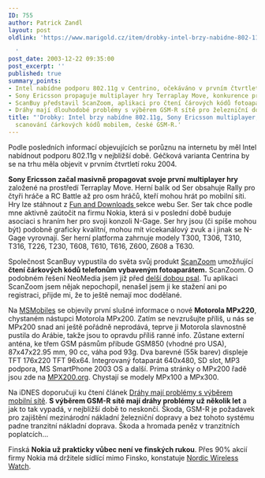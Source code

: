 ```yaml
---
ID: 755
author: Patrick Zandl
layout: post
oldlink: 'https://www.marigold.cz/item/drobky-intel-brzy-nabidne-802-11g-sony-ericsson-multiplayer-motorola-mpx220-scanovani-carkovych-kodu-mobilem-ceske-gsm-r

  '
post_date: 2003-12-22 09:35:00
post_excerpt: ''
published: true
summary_points:
- Intel nabídne podporu 802.11g v Centrino, očekáváno v prvním čtvrtletí 2004.
- Sony Ericsson propaguje multiplayer hry Terraplay Move, konkurence pro Nokia N-Gage.
- ScanBuy představil ScanZoom, aplikaci pro čtení čárových kódů fotoaparátem telefonu.
- Dráhy mají dlouhodobé problémy s výběrem GSM-R sítě pro železniční dopravu.
title: "'Drobky: Intel brzy nabídne 802.11g, Sony Ericsson multiplayer, Motorola MPx220,"
  scanování čárkových kódů mobilem, české GSM-R.'
---
```


<p>
Podle posledních informací objevujících se porůznu na internetu by měl Intel nabídnout podporu 802.11g v nejbližší době. Géčková varianta Centrina by se na trhu měla objevit v prvním čtvrtletí roku 2004. </p>

<p>
<STRONG>Sony Ericsson začal masivně propagovat svoje první multiplayer hry</STRONG> založené na prostředí Terraplay Move. Herní balík od Ser obsahuje Rally pro čtyři hráče a RC Battle až pro osm hráčů, kteří mohou hrát po mobilní síti. Hry lze stáhnout z <A href="http://www.sonyericsson.com/fun/" target=_blank>Fun and Downloads </A>sekce webu Ser. Ser tak chce podle mne aktivně zaútočit na firmu Nokia, která si v poslední době buduje asociaci s hraním her pro svoji konzoli N-Gage. Ser hry jsou (či spíše mohou být) podobně graficky kvalitní, mohou mít vícekanálový zvuk a i jinak se N-Gage vyrovnají. Ser herní platforma zahrnuje modely T300, T306, T310, T316, T226, T230, T608, T610, T616, Z600, Z608 a T630. </p>

<p>
Společnost ScanBuy vypustila do světa svůj produkt&#160;<A href="http://www.scanzoom.com/" target=_blank>ScanZoom</A> umožňující <STRONG>čtení čárkových kódů telefonům vybaveným&#160;fotoaparátem.</STRONG> ScanZoom. O podobném řešení NeoMedia jsem již před <A href="http://www.marigold.cz/zprava.html?id=25052" target=_blank>delší dobou psal</A>. Tu aplikaci ScanZoom jsem nějak nepochopil, nenašel jsem ji ke stažení ani po registraci, přijde mi, že to ještě nemají moc dodělané. </p>

<p>
Na <A href="http://msmobiles.com/news.php/1853.html" target=_blank>MSMobiles</A> se objevily první slušné informace o nové <STRONG>Motorola MPx220</STRONG>, chystaném nástupci Motorola MPx200. Zatím se nevzrušujte příliš, u nás se MPx200 snad ani ještě pořádně neprodává, teprve ji Motorola slavnostně pustila do Arábie, takže jsou to opravdu příliš ranné info. Zůstane externí anténa, ke třem GSM pásmům přibude GSM850 (vhodné pro USA), 87x47x22.95 mm, 90 cc, váha pod 93g. Dva barevné (55k barev)&#160;displeje TFT 176x220 TFT 96x64. Integrovaný fotaparát 640x480, SD slot, MP3 podpora, MS SmartPhone 2003 OS a další. Prima stránky o MPx200 řadě jsou zde na <A href="http://www.mpx200.org/index.php" target=_blank>MPX200.org</A>. Chystají se modely MPx100 a MPx300. </p>

<p>
Na iDNES doporučuji ku čtení článek <A href="http://ekonomika.idnes.cz/ekoakcie.asp?r=ekoakcie&amp;c=A031221_220127_ekoakcie_pol" target=_blank>Dráhy mají problémy s výběrem mobilní sítě</A>. <STRONG>S výběrem GSM-R sítě mají dráhy problémy už několik let</STRONG> a jak to tak vypadá, v nejbližší době to neskončí. Škoda, GSM-R je požadavek pro zajištění mezinárodní nákladní železniční dopravy a bez tohoto systému padne tranzitní nákladní doprava. Škoda a hromada peněz v tranzitních poplatcích...</p>

<p>
Finská <STRONG>Nokia už prakticky vůbec není ve finských rukou</STRONG>. Přes 90% akcií firmy Nokia má držitele sídlící mimo Finsko, konstatuje <A href="http://www.nordicwirelesswatch.com/wireless/story.html?story_id=3452" target=_blank>Nordic Wireless Watch</A>.</p>